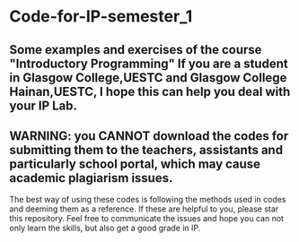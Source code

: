 # Code-for-IP-semester_1
Some examples and exercises of the course "Introductory Programming"
If you are a student in Glasgow College,UESTC and Glasgow College Hainan,UESTC, 
I hope this can help you deal with your IP Lab.
---
WARNING: you CANNOT download the codes for submitting them to the teachers, assistants and particularly school portal, which may cause academic plagiarism issues.
---
The best way of using these codes is following the methods used in codes and deeming them as a reference.
If these are helpful to you, please star this repository.
Feel free to communicate the issues and hope you can not only learn the skills, but also get a good grade in IP.

